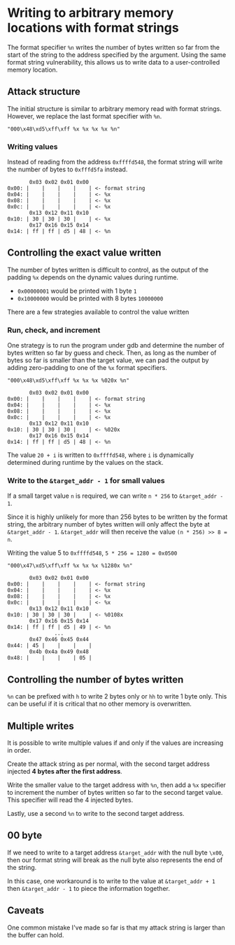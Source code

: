 # Writing to arbitrary memory locations with format strings

The format specifier `%n` writes the number of bytes written so far from the start of the string to the address specified by the argument. Using the same format string vulnerability, this allows us to write data to a user-controlled memory location.

## Attack structure

The initial structure is similar to arbitrary memory read with format strings. However, we replace the last format specifier with `%n`.

`"000\x48\xd5\xff\xff %x %x %x %x %n"`

### Writing values

Instead of reading from the address `0xffffd548`, the format string will write the number of bytes to `0xfffd5fa` instead.

```
       0x03 0x02 0x01 0x00
0x00: |    |    |    |    | <- format string
0x04: |    |    |    |    | <- %x
0x08: |    |    |    |    | <- %x
0x0c: |    |    |    |    | <- %x
       0x13 0x12 0x11 0x10
0x10: | 30 | 30 | 30 |    | <- %x
       0x17 0x16 0x15 0x14
0x14: | ff | ff | d5 | 48 | <- %n
```

## Controlling the exact value written

The number of bytes written is difficult to control, as the output of the padding `%x` depends on the dynamic values during runtime.

* `0x00000001` would be printed with 1 byte `1`
* `0x10000000` would be printed with 8 bytes `10000000`

There are a few strategies available to control the value written

### Run, check, and increment

One strategy is to run the program under gdb and determine the number of bytes written so far by guess and check. Then, as long as the number of bytes so far is smaller than the target value, we can pad the output by adding zero-padding to one of the `%x` format specifiers.

`"000\x48\xd5\xff\xff %x %x %x %020x %n"`

```
       0x03 0x02 0x01 0x00
0x00: |    |    |    |    | <- format string
0x04: |    |    |    |    | <- %x
0x08: |    |    |    |    | <- %x
0x0c: |    |    |    |    | <- %x
       0x13 0x12 0x11 0x10
0x10: | 30 | 30 | 30 |    | <- %020x
       0x17 0x16 0x15 0x14
0x14: | ff | ff | d5 | 48 | <- %n
```

The value `20 + i` is written to `0xffffd548`, where `i` is dynamically determined during runtime by the values on the stack.

### Write to the `&target_addr - 1` for small values

If a small target value `n` is required, we can write `n * 256` to `&target_addr - 1`.

Since it is highly unlikely for more than 256 bytes to be written by the format string, the arbitrary number of bytes written will only affect the byte at `&target_addr - 1`. `&target_addr` will then receive the value `(n * 256) >> 8 = n`.

Writing the value 5 to `0xffffd548`, `5 * 256 = 1280 = 0x0500`

`"000\x47\xd5\xff\xff %x %x %x %1280x %n"`

```
       0x03 0x02 0x01 0x00
0x00: |    |    |    |    | <- format string
0x04: |    |    |    |    | <- %x
0x08: |    |    |    |    | <- %x
0x0c: |    |    |    |    | <- %x
       0x13 0x12 0x11 0x10
0x10: | 30 | 30 | 30 |    | <- %0108x
       0x17 0x16 0x15 0x14
0x14: | ff | ff | d5 | 49 | <- %n
               ...
       0x47 0x46 0x45 0x44
0x44: | 45 |    |    |    |
       0x4b 0x4a 0x49 0x48
0x48: |    |    |    | 05 |
```

## Controlling the number of bytes written

`%n` can be prefixed with `h` to write 2 bytes only or `hh` to write 1 byte only. This can be useful if it is critical that no other memory is overwritten.

## Multiple writes

It is possible to write multiple values if and only if the values are increasing in order.

Create the attack string as per normal, with the second target address injected **4 bytes after the first address**.

Write the smaller value to the target address with `%n`, then add a `%x` specifier to increment the number of bytes written so far to the second target value. This specifier will read the 4 injected bytes.

Lastly, use a second `%n` to write to the second target address.

## 00 byte

If we need to write to a target address `&target_addr` with the null byte `\x00`, then our format string will break as the null byte also represents the end of the string.

In this case, one workaround is to write to the value at `&target_addr + 1` then `&target_addr - 1` to piece the information together.

## Caveats

One common mistake I've made so far is that my attack string is larger than the buffer can hold.
